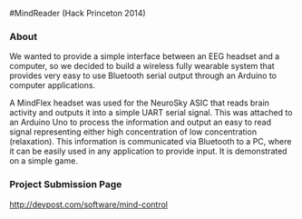 #MindReader (Hack Princeton 2014)

### About
We wanted to provide a simple interface between an EEG headset and a computer, so we decided to build a wireless fully wearable system that provides very easy to use Bluetooth serial output through an Arduino to computer applications.

A MindFlex headset was used for the NeuroSky ASIC that reads brain activity and outputs it into a simple UART serial signal. This was attached to an Arduino Uno to process the information and output an easy to read signal representing either high concentration of low concentration (relaxation). This information is communicated via Bluetooth to a PC, where it can be easily used in any application to provide input. It is demonstrated on a simple game.

### Project Submission Page
http://devpost.com/software/mind-control
